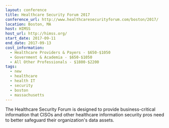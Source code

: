 ```yaml
---
layout: conference
title: Healthcare Security Forum 2017
conference_url: http://www.healthcaresecurityforum.com/boston/2017/
location: Boston, MA
host: HIMSS
host_url: http://himss.org/
start_date: 2017-09-11
end_date: 2017-09-13
cost_information:
  - Healthcare Providers & Payers - $650-$1050
  - Government & Academia - $650-$1050
  - All Other Professionals - $1800-$2200
tags:
  - new
  - healthcare
  - health IT
  - security
  - boston
  - massachusetts
---
```


The Healthcare Security Forum is designed to provide business-critical information that CISOs and other healthcare information security pros need to better safeguard their organization's data assets.

